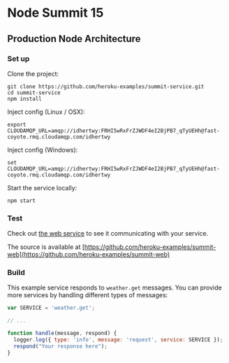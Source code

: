 # Node Summit 15

## Production Node Architecture

### Set up

Clone the project:

```
git clone https://github.com/heroku-examples/summit-service.git
cd summit-service
npm install
```

Inject config (Linux / OSX):

```
export CLOUDAMQP_URL=amqp://idhertwy:FRHI5wRxFrZJWDF4eI2BjPB7_qTyUEHh@fast-coyote.rmq.cloudamqp.com/idhertwy
```

Inject config (Windows):

```
set CLOUDAMQP_URL=amqp://idhertwy:FRHI5wRxFrZJWDF4eI2BjPB7_qTyUEHh@fast-coyote.rmq.cloudamqp.com/idhertwy
```

Start the service locally:

```
npm start
```

### Test

Check out [the web service](https://summit-web.herokuapp.com/?zip=98122)
to see it communicating with your service.

The source is available at
[https://github.com/heroku-examples/summit-web](https://github.com/heroku-examples/summit-web)

### Build

This example service responds to `weather.get` messages.
You can provide more services by handling different types of messages:

```js
var SERVICE = 'weather.get';

// ...

function handle(message, respond) {
  logger.log({ type: 'info', message: 'request', service: SERVICE });
  respond("Your response here");
}
```
